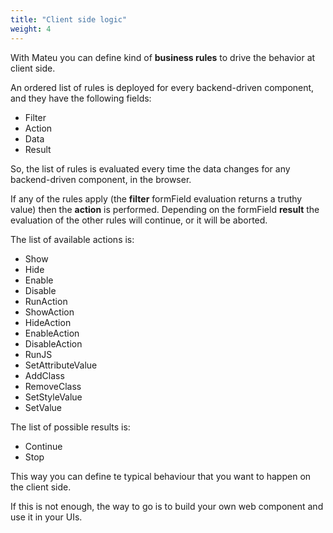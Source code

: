 ```yaml
---
title: "Client side logic"
weight: 4
---
```


With Mateu you can define kind of **business rules** to drive the behavior at client side. 

An ordered list of rules is deployed for every 
backend-driven component, and they have the following fields:

- Filter
- Action
- Data
- Result


So, the list of rules is evaluated every time the data changes for any backend-driven component, in the browser.

If any of the rules apply (the **filter** formField evaluation returns a truthy value) then the **action** is performed. Depending on the 
formField **result** the evaluation of the other rules will continue, or it will be aborted.

The list of available actions is:

- Show
- Hide
- Enable
- Disable 
- RunAction
- ShowAction
- HideAction
- EnableAction
- DisableAction
- RunJS
- SetAttributeValue
- AddClass
- RemoveClass
- SetStyleValue
- SetValue


The list of possible results is:

- Continue
- Stop


This way you can define te typical behaviour that you want to happen on the client side.

If this is not enough, the way to go is to build your own web component and use it in your UIs.
